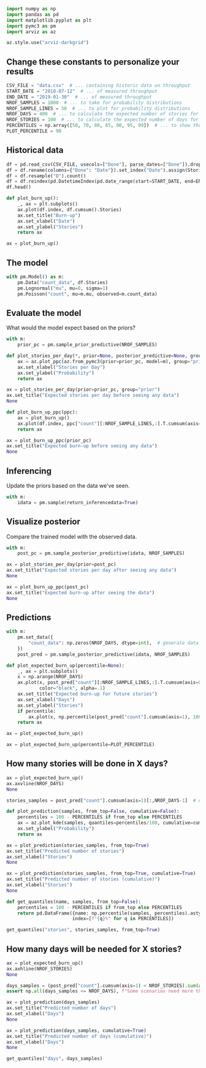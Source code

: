 ```python
import numpy as np
import pandas as pd
import matplotlib.pyplot as plt
import pymc3 as pm
import arviz as az

az.style.use("arviz-darkgrid")
```

## Change these constants to personalize your results

```python
CSV_FILE = "data.csv"  # ... containing historic data on throughput
START_DATE = "2018-07-12"  # ... of measured throughput
END_DATE = "2019-01-30"  # ... of measured throughput
NROF_SAMPLES = 1000  # ... to take for probability distributions
NROF_SAMPLE_LINES = 50  # ... to plot for probability distributions
NROF_DAYS = 400  # ... to calculate the expected number of stories for
NROF_STORIES = 100  # ... to calculate the expected number of days for
PERCENTILES = np.array([50, 70, 80, 85, 90, 95, 99])  # ... to show the probability of
PLOT_PERCENTILE = 90
```

## Historical data

```python
df = pd.read_csv(CSV_FILE, usecols=["Done"], parse_dates=["Done"]).dropna()
df = df.rename(columns={"Done": "Date"}).set_index("Date").assign(Stories=1)
df = df.resample("D").count()
df = df.reindex(pd.DatetimeIndex(pd.date_range(start=START_DATE, end=END_DATE, freq="D"))).fillna(0)
df.head()
```

```python
def plot_burn_up():
    _, ax = plt.subplots()
    ax.plot(df.index, df.cumsum().Stories)
    ax.set_title("Burn-up")
    ax.set_xlabel("Date")
    ax.set_ylabel("Stories")
    return ax
```

```python
ax = plot_burn_up()
```

## The model

```python
with pm.Model() as m:
    pm.Data("count_data", df.Stories)
    pm.Lognormal("mu", mu=0, sigma=1)
    pm.Poisson("count", mu=m.mu, observed=m.count_data)
```

## Evaluate the model

What would the model expect based on the priors?

```python
with m:
    prior_pc = pm.sample_prior_predictive(NROF_SAMPLES)
```

```python
def plot_stories_per_day(*, prior=None, posterior_predictive=None, group="posterior"):
    ax = az.plot_ppc(az.from_pymc3(prior=prior_pc, model=m), group="prior", num_pp_samples=NROF_SAMPLE_LINES)
    ax.set_xlabel("Stories per Day")
    ax.set_ylabel("Probability")
    return ax
```

```python
ax = plot_stories_per_day(prior=prior_pc, group="prior")
ax.set_title("Expected stories per day before seeing any data")
None
```

```python
def plot_burn_up_ppc(ppc):
    ax = plot_burn_up()
    ax.plot(df.index, ppc["count"][:NROF_SAMPLE_LINES,:].T.cumsum(axis=0), color="black", alpha=.1)
    return ax
```

```python
ax = plot_burn_up_ppc(prior_pc)
ax.set_title("Expected burn-up before seeing any data")
None
```

## Inferencing

Update the priors based on the data we've seen.

```python
with m:
    idata = pm.sample(return_inferencedata=True)
```

## Visualize posterior

Compare the trained model with the observed data.

```python
with m:
    post_pc = pm.sample_posterior_predictive(idata, NROF_SAMPLES)
```

```python
ax = plot_stories_per_day(prior=post_pc)
ax.set_title("Expected stories per day after seeing any data")
None
```

```python
ax = plot_burn_up_ppc(post_pc)
ax.set_title("Expected burn-up after seeing the data")
None
```

## Predictions

```python
with m:
    pm.set_data({
        "count_data": np.zeros(NROF_DAYS, dtype=int),  # generate data for the 100 days to come
    })
    post_pred = pm.sample_posterior_predictive(idata, NROF_SAMPLES)
```

```python
def plot_expected_burn_up(percentile=None):
    _, ax = plt.subplots()
    x = np.arange(NROF_DAYS)
    ax.plot(x, post_pred["count"][:NROF_SAMPLE_LINES,:].T.cumsum(axis=0),
            color="black", alpha=.1)
    ax.set_title("Expected burn-up for future stories")
    ax.set_xlabel("Days")
    ax.set_ylabel("Stories")
    if percentile:
        ax.plot(x, np.percentile(post_pred["count"].cumsum(axis=1), 100-percentile, axis=0))
    return ax
```

```python
ax = plot_expected_burn_up()
```

```python
ax = plot_expected_burn_up(percentile=PLOT_PERCENTILE)
```

## How many stories will be done in X days?

```python
ax = plot_expected_burn_up()
ax.axvline(NROF_DAYS)
None
```

```python
stories_samples = post_pred["count"].cumsum(axis=1)[:,NROF_DAYS-1]  # of how many stories done
```

```python
def plot_prediction(samples, from_top=False, cumulative=False):
    percentiles = 100 - PERCENTILES if from_top else PERCENTILES
    ax = az.plot_kde(samples, quantiles=percentiles/100, cumulative=cumulative)
    ax.set_ylabel("Probability")
    return ax
```

```python
ax = plot_prediction(stories_samples, from_top=True)
ax.set_title("Predicted number of stories")
ax.set_xlabel("Stories")
None
```

```python
ax = plot_prediction(stories_samples, from_top=True, cumulative=True)
ax.set_title("Predicted number of stories (cumulative)")
ax.set_xlabel("Stories")
None
```

```python
def get_quantiles(name, samples, from_top=False):
    percentiles = 100 - PERCENTILES if from_top else PERCENTILES
    return pd.DataFrame({name: np.percentile(samples, percentiles).astype(int)},
                        index=[f"{q}%" for q in PERCENTILES])
```

```python
get_quantiles("stories", stories_samples, from_top=True)
```

## How many days will be needed for X stories?

```python
ax = plot_expected_burn_up()
ax.axhline(NROF_STORIES)
None
```

```python
days_samples = (post_pred["count"].cumsum(axis=1) < NROF_STORIES).sum(axis=1) + 1  # of nrof days until the stories are done
assert np.all(days_samples <= NROF_DAYS), f"Some scenarios need more than {NROF_DAYS} days"
```

```python
ax = plot_prediction(days_samples)
ax.set_title("Predicted number of days")
ax.set_xlabel("Days")
None
```

```python
ax = plot_prediction(days_samples, cumulative=True)
ax.set_title("Predicted number of days (cumulative)")
ax.set_xlabel("Days")
None
```

```python
get_quantiles("days", days_samples)
```
